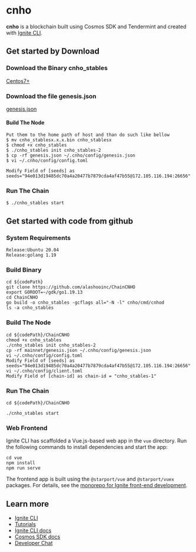 # cnho
**cnho** is a blockchain built using Cosmos SDK and Tendermint and created with [Ignite CLI](https://ignite.com/cli).

## Get started by Download
### Download the Binary cnho_stables
[Centos7+](https://159.138.232.248/resource/ChainCNHO/cnho_stables1.0.0.bin)
### Download the file genesis.json 
[genesis.json](https://github.com/alashooinc/ChainCNHO/blob/master/mainnet/genesis.json)
#### Build The Node
```
Put them to the home path of host and than do such like bellow
$ mv cnho_stablesx.x.x.bin cnho_stablesx
$ chmod +x cnho_stables
$ ./cnho_stables init cnho_stables-2
$ cp -rf genesis.json ~/.cnho/config/genesis.json
$ vi ~/.cnho/config/config.toml

Modify Field of [seeds] as seeds="94e013d19485dc70a4a20477b7879cda4af47b55@172.105.116.194:26656"

```
### Run The Chain
```
$ ./cnho_stables start
```

## Get started with code from github
### System Requirements
```
Release:Ubuntu 20.04
Release:golang 1.19
```
### Build Binary
```
cd ${codePath}
git clone https://github.com/alashooinc/ChainCNHO
export GOROOT=~/gdk/go1.19.13
cd ChainCNHO
go build -o cnho_stables -gcflags all="-N -l" cnho/cmd/cnhod
ls -a cnho_stables
```

### Build The Node 
```
cd ${codePath}/ChainCNHO
chmod +x cnho_stables
./cnho_stables init cnho_stables-2
cp -rf mainnet/genesis.json ~/.cnho/config/genesis.json
vi ~/.cnho/config/config.toml
Modify Field of [seeds] as seeds="94e013d19485dc70a4a20477b7879cda4af47b55@172.105.116.194:26656"
vi ~/.cnho/config/client.toml
Modify Field of [chain-id] as chain-id = "cnho_stables-1"
```
### Run The Chain
```
cd ${codePath}/ChainCNHO

./cnho_stables start

```
### Web Frontend

Ignite CLI has scaffolded a Vue.js-based web app in the `vue` directory. Run the following commands to install dependencies and start the app:

```
cd vue
npm install
npm run serve
```

The frontend app is built using the `@starport/vue` and `@starport/vuex` packages. For details, see the [monorepo for Ignite front-end development](https://github.com/ignite/web).


## Learn more

- [Ignite CLI](https://ignite.com/cli)
- [Tutorials](https://docs.ignite.com/guide)
- [Ignite CLI docs](https://docs.ignite.com)
- [Cosmos SDK docs](https://docs.cosmos.network)
- [Developer Chat](https://discord.gg/ignite)
